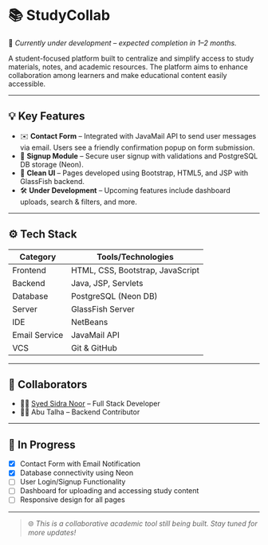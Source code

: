 # 📚 StudyCollab

🚧 *Currently under development – expected completion in 1–2 months.*

A student-focused platform built to centralize and simplify access to study materials, notes, and academic resources. The platform aims to enhance collaboration among learners and make educational content easily accessible.

---

## 💡 Key Features

- ✉️ **Contact Form** – Integrated with JavaMail API to send user messages via email. Users see a friendly confirmation popup on form submission.
- 🔐 **Signup Module** – Secure user signup with validations and PostgreSQL DB storage (Neon).
- 🎨 **Clean UI** – Pages developed using Bootstrap, HTML5, and JSP with GlassFish backend.
- 🛠️ **Under Development** – Upcoming features include dashboard uploads, search & filters, and more.

---

## ⚙️ Tech Stack

| Category       | Tools/Technologies                 |
|----------------|-------------------------------------|
| Frontend       | HTML, CSS, Bootstrap, JavaScript    |
| Backend        | Java, JSP, Servlets                 |
| Database       | PostgreSQL (Neon DB)                |
| Server         | GlassFish Server                    |
| IDE            | NetBeans                            |
| Email Service  | JavaMail API                        |
| VCS            | Git & GitHub                        |

---

## 🤝 Collaborators

- 👩‍💻 [Syed Sidra Noor](https://www.linkedin.com/in/syed-sidra-noor) – Full Stack Developer  
- 👨‍💻 Abu Talha – Backend Contributor

---

## 🧪 In Progress

- [x] Contact Form with Email Notification  
- [x] Database connectivity using Neon  
- [ ] User Login/Signup Functionality  
- [ ] Dashboard for uploading and accessing study content  
- [ ] Responsive design for all pages

---


> 🌐 *This is a collaborative academic tool still being built. Stay tuned for more updates!*

